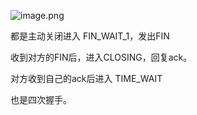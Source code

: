 ![image.png](https://cdn.jsdelivr.net/gh/sword4869/pic1@main/images202406171240676.webp)

都是主动关闭进入 FIN_WAIT_1，发出FIN

收到对方的FIN后，进入CLOSING，回复ack。

对方收到自己的ack后进入 TIME_WAIT



也是四次握手。
